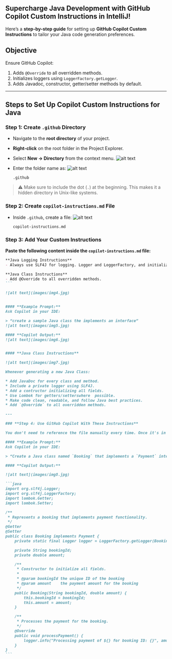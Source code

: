 ## **Supercharge Java Development with GitHub Copilot Custom Instructions in IntelliJ!**

Here’s a **step-by-step guide** for setting up **GitHub Copilot Custom Instructions** to tailor your Java code generation preferences. 

## **Objective**

Ensure GitHub Copilot:

1. Adds `@Override` to all overridden methods.
2. Initializes loggers using `LoggerFactory.getLogger`.
3. Adds Javadoc, constructor, getter/setter methods by default.

---

## **Steps to Set Up Copilot Custom Instructions for Java**

### **Step 1: Create `.github` Directory**

* Navigate to the **root directory** of your project.
* **Right-click** on the root folder in the Project Explorer.
* Select **New → Directory** from the context menu.
![alt text](images/img1.jpg)

* Enter the folder name as:
![alt text](images/img2.jpg)

  ```
  .github
  ```

> ⚠️ Make sure to include the dot (`.`) at the beginning. This makes it a hidden directory in Unix-like systems.


### **Step 2: Create `copilot-instructions.md` File**

* Inside `.github`, create a file:
![alt text](images/img3.jpg)
  ```
  copilot-instructions.md
  ```

### **Step 3: Add Your Custom Instructions**

**Paste the following content inside the `copilot-instructions.md` file:**
````markdown
**Java Logging Instructions**
- Always use SLF4J for logging. Logger and LoggerFactory, and initialize the logger as 'private static final logger = LoggerFactory.getLogger(ClassName.class);'.

**Java Class Instructions**
- Add @Override to all overridden methods.
```

![alt text](images/img4.jpg)


#### **Example Prompt:**
Ask Copilot in your IDE:

> “create a sample Java class the implements an interface”
![alt text](images/img5.jpg)

#### **Copilot Output:**
![alt text](images/img6.jpg)


#### **Java Class Instructions**

![alt text](images/img7.jpg)

Whenever generating a new Java Class:

* Add JavaDoc for every class and method.
* Include a private logger using SLF4J.
* Add a contructor initializing all fields.
* Use Lombok for getters/setterswhere  possible.
* Make code clean, readable, and follow Java best practices.
* Add `@Override` to all overridden methods.

---

### **Step 4: Use GitHub Copilot With These Instructions**

You don't need to reference the file manually every time. Once it's in the project, GitHub Copilot uses it automatically as context.

#### **Example Prompt:**
Ask Copilot in your IDE:

> “Create a Java class named `Booking` that implements a `Payment` interface.”

#### **Copilot Output:**

![alt text](images/img8.jpg)

```java
import org.slf4j.Logger;
import org.slf4j.LoggerFactory;
import lombok.Getter;
import lombok.Setter;

/**
 * Represents a booking that implements payment functionality.
 */
@Getter
@Setter
public class Booking implements Payment {
    private static final Logger logger = LoggerFactory.getLogger(Booking.class);

    private String bookingId;
    private double amount;

    /**
     * Constructor to initialize all fields.
     *
     * @param bookingId the unique ID of the booking
     * @param amount    the payment amount for the booking
     */
    public Booking(String bookingId, double amount) {
        this.bookingId = bookingId;
        this.amount = amount;
    }

    /**
     * Processes the payment for the booking.
     */
    @Override
    public void processPayment() {
        logger.info("Processing payment of ${} for booking ID: {}", amount, bookingId);
    }
}
```
